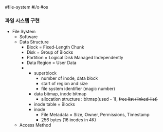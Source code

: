#file-system #i/o #os 
### 파일 시스템 구현

* File System
	* Software
	* Data Structure
		* Block = Fixed-Length Chunk
		* Disk = Group of Blocks
		* Partition = Logical Disk Managed Independently
		* Data Region = User Data
		* 
			* superblock
				* number of inode, data block
				* start of region and size
				* file system identifier (magic number)
			* data bitmap, inode bitmap
				* allocation structure : bitmap(used - 1), ~~free list (linked-list)~~
			* inode table = Blocks
			* inode
				* File Metadata = Size, Owner, Permissions, Timestamp
				* 256 bytes (16 inodes in 4K)
	* Access Method